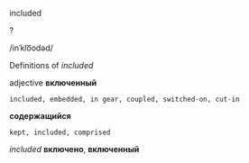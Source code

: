 included

?

/inˈklo͞odəd/

Definitions of _included_

adjective
**включенный**

    included, embedded, in gear, coupled, switched-on, cut-in
**содержащийся**

    kept, included, comprised

_included_
**включено**, **включенный**